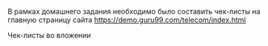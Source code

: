 В рамках домашнего задания необходимо было составить чек-листы на главную страницу сайта https://demo.guru99.com/telecom/index.html

Чек-листы во вложении
